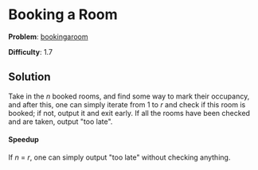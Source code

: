 # Booking a Room

**Problem**: [bookingaroom](https://open.kattis.com/problems/bookingaroom)

**Difficulty**: 1.7

## Solution

Take in the *n* booked rooms, and find some way to mark their occupancy, and after this, one can simply iterate from 1 to *r* and check if this room is booked; if not, output it and exit early. If all the rooms have been checked and are taken, output "too late".

#### Speedup

If *n* = *r*, one can simply output "too late" without checking anything.
